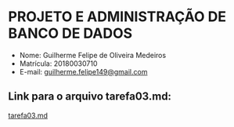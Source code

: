 <h1> PROJETO E ADMINISTRAÇÃO DE BANCO DE DADOS </h1>

* Nome: Guilherme Felipe de Oliveira Medeiros
* Matrícula: 20180030710
* E-mail: <guilherme.felipe149@gmail.com>

<h2> Link para o arquivo tarefa03.md: </h2>
<a href="https://github.com/GuilhermeMdrs/bd2/blob/main/tarefas/t03/tarefa03.md">tarefa03.md</a>
